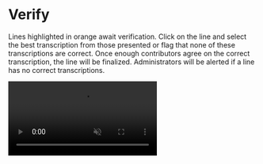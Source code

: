 # Verify

<span class="reviewing">Lines highlighted in orange</span> await verification. Click on the line and select the best transcription from those presented or flag that none of these transcriptions are correct. Once enough contributors agree on the correct transcription, the line will be finalized. Administrators  will be alerted if a line has no correct transcriptions.

<video src="https://s3.amazonaws.com/togetherwelisten.nypl.org/video/twl_sample_verify.mp4" preload="auto" class="toggle-sound sample-video" autoplay loop muted></video>
